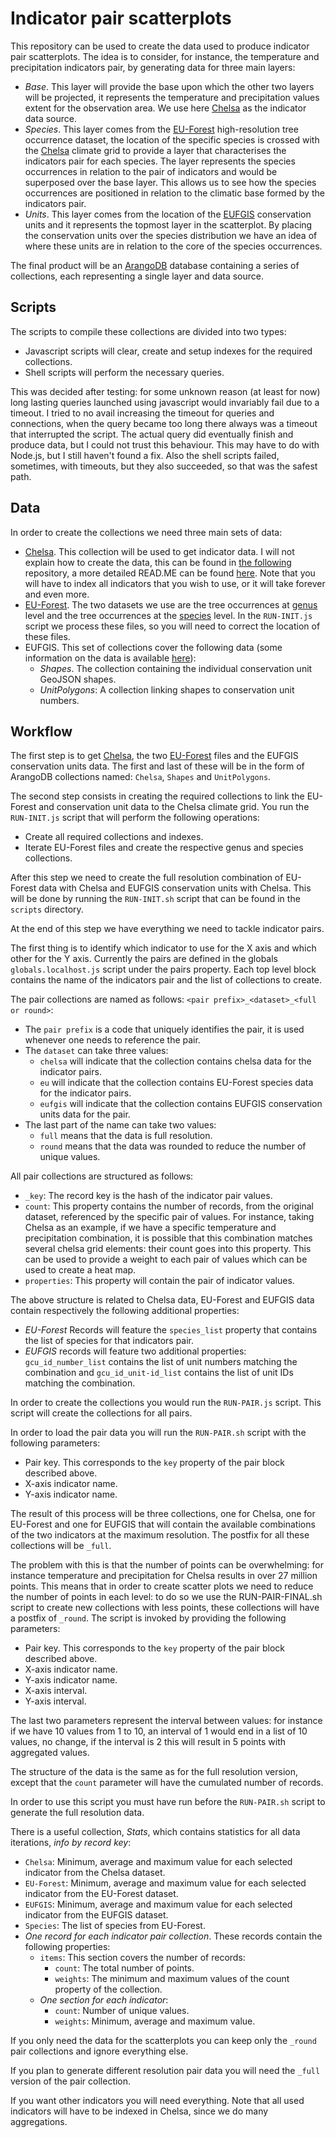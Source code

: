 # Indicator pair scatterplots

This repository can be used to create the data used to produce indicator pair scatterplots. The idea is to consider, for instance, the temperature and precipitation indicators pair, by generating data for three main layers:

- *Base*. This layer will provide the base upon which the other two layers will be projected, it represents the temperature and precipitation values extent for the observation area. We use here [Chelsa](https://chelsa-climate.org) as the indicator data source.
- *Species*. This layer comes from the [EU-Forest](https://www.nature.com/articles/sdata2016123) high-resolution tree occurrence dataset, the location of the specific species is crossed with the [Chelsa](https://chelsa-climate.org) climate grid to provide a layer that characterises the indicators pair for each species. The layer represents the species occurrences in relation to the pair of indicators and would be superposed over the base layer. This allows us to see how the species occurrences are positioned in relation to the climatic base formed by the indicators pair.
- *Units*. This layer comes from the location of the [EUFGIS](http://www.eufgis.org) conservation units and it represents the topmost layer in the scatterplot. By placing the conservation units over the species distribution we have an idea of where these units are in relation to the core of the species occurrences.

The final product will be an [ArangoDB](https://arangodb.com) database containing a series of collections, each representing a single layer and data source.

## Scripts

The scripts to compile these collections are divided into two types:

- Javascript scripts will clear, create and setup indexes for the required collections.
- Shell scripts will perform the necessary queries.

This was decided after testing: for some unknown reason (at least for now) long lasting queries launched using javascript would invariably fail due to a timeout. I tried to no avail increasing the timeout for queries and connections, when the query became too long there always was a timeout that interrupted the script. The actual query did eventually finish and produce data, but I could not trust this behaviour. This may have to do with Node.js, but I still haven't found a fix. Also the shell scripts failed, sometimes, with timeouts, but they also succeeded, so that was the safest path.

## Data

In order to create the collections we need three main sets of data:

- [Chelsa](https://chelsa-climate.org). This collection will be used to get indicator data. I will not explain how to create the data, this can be found in [the following](https://github.com/skofic/ClimateService) repository, a more detailed READ.ME can be found [here](https://github.com/skofic/environmental-services). Note that you will have to index all indicators that you wish to use, or it will take forever and even more.
- [EU-Forest](https://figshare.com/collections/A_high-resolution_pan-European_tree_occurrence_dataset/3288407). The two datasets we use are the tree occurrences at [genus](https://figshare.com/articles/dataset/Tree_occurrences_at_genus_level/3497888?backTo=/collections/A_high-resolution_pan-European_tree_occurrence_dataset/3288407) level and the tree occurrences at the [species](https://figshare.com/articles/dataset/Tree_occurrences_at_species_level/3497885?backTo=/collections/A_high-resolution_pan-European_tree_occurrence_dataset/3288407) level. In the `RUN-INIT.js` script we process these files, so you will need to correct the location of these files.
- EUFGIS. This set of collections cover the following data (some information on the data is available [here](https://github.com/skofic/environmental-services)):
  - *Shapes*. The collection containing the individual conservation unit GeoJSON shapes.
  - *UnitPolygons*: A collection linking shapes to conservation unit numbers.

## Workflow

The first step is to get [Chelsa](https://chelsa-climate.org), the two [EU-Forest](https://figshare.com/collections/A_high-resolution_pan-European_tree_occurrence_dataset/3288407) files and the EUFGIS conservation units data. The first and last of these will be in the form of ArangoDB collections named: `Chelsa`, `Shapes` and `UnitPolygons`.

The second step consists in creating the required collections to link the EU-Forest and conservation unit data to the Chelsa climate grid. You run the `RUN-INIT.js` script that will perform the following operations:

- Create all required collections and indexes.
- Iterate EU-Forest files and create the respective genus and species collections.

After this step we need to create the full resolution combination of EU-Forest data with Chelsa and EUFGIS conservation units with Chelsa. This will be done by running the `RUN-INIT.sh` script that can be found in the `scripts` directory.

At the end of this step we have everything we need to tackle indicator pairs.

The first thing is to identify which indicator to use for the X axis and which other for the Y axis. Currently the pairs are defined in the globals `globals.localhost.js` script under the pairs property. Each top level block contains the name of the indicators pair and the list of collections to create.

The pair collections are named as follows: `<pair prefix>_<dataset>_<full or round>`:

- The `pair prefix` is a code that uniquely identifies the pair, it is used whenever one needs to reference the pair.
- The `dataset` can take three values:
  - `chelsa` will indicate that the collection contains chelsa data for the indicator pairs.
  - `eu` will indicate that the collection contains EU-Forest species data for the indicator pairs.
  - `eufgis` will indicate that the collection contains EUFGIS conservation units data for the pair.
- The last part of the name can take two values:
  - `full` means that the data is full resolution.
  - `round` means that the data was rounded to reduce the number of unique values.

All pair collections are structured as follows:

- `_key`: The record key is the hash of the indicator pair values.
- `count`: This property contains the number of records, from the original dataset, referenced by the specific pair of values. For instance, taking Chelsa as an example, if we have a specific temperature and precipitation combination, it is possible that this combination matches several chelsa grid elements: their count goes into this property. This can be used to provide a weight to each pair of values which can be used to create a heat map.
- `properties`:  This property will contain the pair of indicator values.

The above structure is related to Chelsa data, EU-Forest and EUFGIS data contain respectively the following additional properties:

- *EU-Forest* Records will feature the `species_list` property that contains the list of species for that indicators pair.
- *EUFGIS* records will feature two additional properties: `gcu_id_number_list` contains the list of unit numbers matching the combination and `gcu_id_unit-id_list` contains the list of unit IDs matching the combination.

In order to create the collections you would run the `RUN-PAIR.js` script. This script will create the collections for all pairs.

In order to load the pair data you will run the `RUN-PAIR.sh` script with the following parameters:

- Pair key. This corresponds to the `key` property of the pair block described above.
- X-axis indicator name.
- Y-axis indicator name.

The result of this process will be three collections, one for Chelsa, one for EU-Forest and one for EUFGIS that will contain the available combinations of the two indicators at the maximum resolution. The postfix for all these collections will be `_full`.

The problem with this is that the number of points can be overwhelming: for instance temperature and precipitation for Chelsa results in over 27 million points. This means that in order to create scatter plots we need to reduce the number of points in each level: to do so we use the RUN-PAIR-FINAL.sh script to create new collections with less points, these collections will have a postfix of `_round`. The script is invoked by providing the following parameters:

- Pair key. This corresponds to the `key` property of the pair block described above.
- X-axis indicator name.
- Y-axis indicator name.
- X-axis interval.
- Y-axis interval.

The last two parameters represent the interval between values: for instance if we have 10 values from 1 to 10, an interval of 1 would end in a list of 10 values, no change, if the interval is 2 this will result in 5 points with aggregated values.

The structure of the data is the same as for the full resolution version, except that the `count` parameter will have the cumulated number of records.

In order to use this script you must have run before the `RUN-PAIR.sh` script to generate the full resolution data.

There is a useful collection, *Stats*, which contains statistics for all data iterations, *info by record key*:

- `Chelsa`: Minimum, average and maximum value for each selected indicator from the Chelsa dataset.
- `EU-Forest`: Minimum, average and maximum value for each selected indicator from the EU-Forest dataset.
- `EUFGIS`: Minimum, average and maximum value for each selected indicator from the EUFGIS dataset.
- `Species`: The list of species from EU-Forest.
- *One record for each indicator pair collection*. These records contain the following properties:
  - `items`: This section covers the number of records:
    - `count`: The total number of points.
    - `weights`: The minimum and maximum values of the count property of the collection.
  - *One section for each indicator*:
    - `count`: Number of unique values.
    - `weights`: Minimum, average and maximum value.

If you only need the data for the scatterplots you can keep only the `_round` pair collections and ignore everything else.

If you plan to generate different resolution pair data you will need the `_full` version of the pair collection.

If you want other indicators you will need everything. Note that all used indicators will have to be indexed in Chelsa, since we do many aggregations.